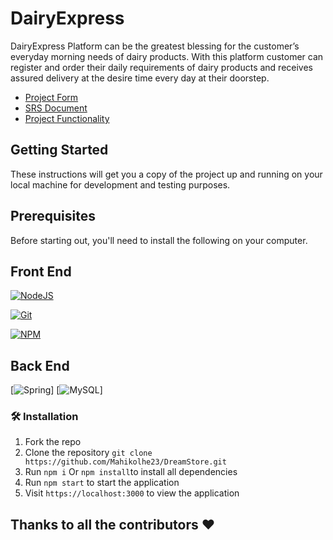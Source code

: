 # DairyExpress

DairyExpress Platform can be the greatest blessing for the customer’s everyday morning needs of dairy products. With this platform customer can register and order their daily requirements of dairy products and receives assured delivery at the desire time every day at their doorstep.

- [Project Form](https://github.com/Mahikolhe23/DairyExpress/blob/main/5_Document/Form.md)
- [SRS Document](https://github.com/Mahikolhe23/DairyExpress/blob/main/5_Document/SRS.md)
- [Project Functionality](https://github.com/Mahikolhe23/DairyExpress/blob/main/5_Document/Functionality.md)

## Getting Started
These instructions will get you a copy of the project up and running on your local machine for development and testing purposes.
## Prerequisites
Before starting out, you'll need to install the following on your computer.

## Front End
[![NodeJS](https://img.shields.io/badge/node.js-6DA55F?style=for-the-badge&logo=node.js&logoColor=white)](https://nodejs.org/en/download/)

[![Git](https://img.shields.io/badge/git-%23F05033.svg?style=for-the-badge&logo=git&logoColor=white)](https://git-scm.com/downloads)

[![NPM](https://img.shields.io/badge/NPM-%23000000.svg?style=for-the-badge&logo=npm&logoColor=white)](https://www.npmjs.com/)

## Back End
[![Spring](https://img.shields.io/badge/Spring-6DB33F?style=for-the-badge&logo=spring&logoColor=white)]
[![MySQL](https://img.shields.io/badge/MySQL-00000F?style=for-the-badge&logo=mysql&logoColor=white)]

### 🛠️ Installation

1. Fork the repo
2. Clone the repository `git clone https://github.com/Mahikolhe23/DreamStore.git `
3. Run `npm i` Or `npm install`to install all dependencies
4. Run `npm start` to start the application
5. Visit `https://localhost:3000` to view the application

## Thanks to all the contributors ❤️
